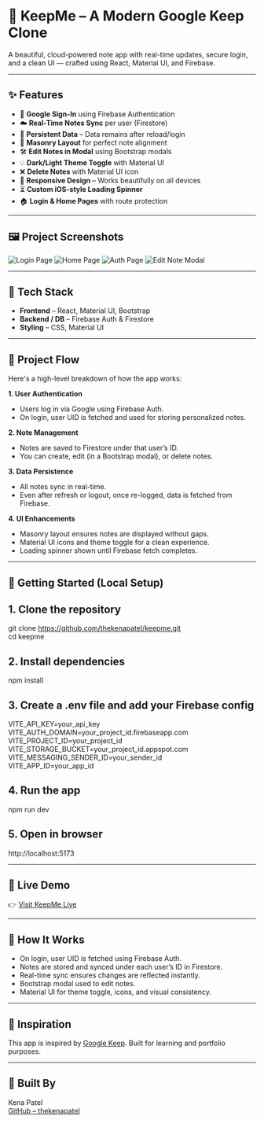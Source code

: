 # 📝 KeepMe – A Modern Google Keep Clone

A beautiful, cloud-powered note app with real-time updates, secure login, and a clean UI — crafted using React, Material UI, and Firebase.

---

## ✨ Features

- 🔐 **Google Sign-In** using Firebase Authentication
- ☁️ **Real-Time Notes Sync** per user (Firestore)
- 🧠 **Persistent Data** – Data remains after reload/login
- 🧱 **Masonry Layout** for perfect note alignment
- 🛠️ **Edit Notes in Modal** using Bootstrap modals
- 💡 **Dark/Light Theme Toggle** with Material UI
- ❌ **Delete Notes** with Material UI icon
- 📱 **Responsive Design** – Works beautifully on all devices
- ⏳ **Custom iOS-style Loading Spinner**
- 🏠 **Login & Home Pages** with route protection

---

## 🖼️ Project Screenshots

![Login Page](https://github.com/user-attachments/assets/4020c6ad-2514-4aad-820e-225bd182dcd6)
![Home Page](https://github.com/user-attachments/assets/506d8445-d9fb-4bb0-a9ee-c116c60ebaa1)
![Auth Page](https://github.com/user-attachments/assets/ce546d97-daa8-40fc-b0dd-dbc9fb04d1e8)
![Edit Note Modal](https://github.com/user-attachments/assets/ba945217-426a-4ffd-bd12-6dc7b1f2ffde)

---

## 🔧 Tech Stack

- **Frontend** – React, Material UI, Bootstrap
- **Backend / DB** – Firebase Auth & Firestore
- **Styling** – CSS, Material UI

---

## 🧠 Project Flow

Here's a high-level breakdown of how the app works:

**1. User Authentication**
   - Users log in via Google using Firebase Auth.
   - On login, user UID is fetched and used for storing personalized notes.

**2. Note Management**
   - Notes are saved to Firestore under that user’s ID.
   - You can create, edit (in a Bootstrap modal), or delete notes.

**3. Data Persistence**
   - All notes sync in real-time.
   - Even after refresh or logout, once re-logged, data is fetched from Firebase.

**4. UI Enhancements**
   - Masonry layout ensures notes are displayed without gaps.
   - Material UI icons and theme toggle for a clean experience.
   - Loading spinner shown until Firebase fetch completes.
  
---

## 🚀 Getting Started (Local Setup)

## 1. Clone the repository
git clone https://github.com/thekenapatel/keepme.git <br/>
cd keepme

## 2. Install dependencies
npm install

## 3. Create a .env file and add your Firebase config

VITE_API_KEY=your_api_key  
VITE_AUTH_DOMAIN=your_project_id.firebaseapp.com  
VITE_PROJECT_ID=your_project_id  
VITE_STORAGE_BUCKET=your_project_id.appspot.com  
VITE_MESSAGING_SENDER_ID=your_sender_id  
VITE_APP_ID=your_app_id  

## 4. Run the app
npm run dev

## 5. Open in browser
http://localhost:5173


---


## 🔗 Live Demo
👉 [Visit KeepMe Live](https://thekenapatel.github.io/keepme/)

---

## 🧠 How It Works
- On login, user UID is fetched using Firebase Auth.
- Notes are stored and synced under each user’s ID in Firestore.
- Real-time sync ensures changes are reflected instantly.
- Bootstrap modal used to edit notes.
- Material UI for theme toggle, icons, and visual consistency.

---

## 🙌 Inspiration
   This app is inspired by [Google Keep](https://keep.google.com/). Built for learning and portfolio purposes.

---


## 💙 Built By  
Kena Patel  
[GitHub – thekenapatel](https://github.com/thekenapatel)




